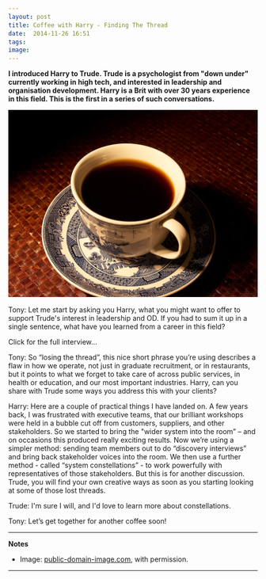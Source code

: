 ```yaml
---
layout: post
title: Coffee with Harry - Finding The Thread
date:  2014-11-26 16:51
tags: 
image:
---
```


**I introduced Harry to Trude. Trude is a psychologist from "down under" currently working in high tech, and interested in leadership and organisation development. Harry is a Brit with over 30 years experience in this field. This is the first in a series of such conversations.**

![](/libb/images/cup-of-coffee.jpg)

Tony: Let me start by asking you Harry, what you might want to offer to support Trude's interest in leadership and OD. If you had to sum it up in a single sentence, what have you learned from a career in this field?

<div id="restOfArticle" style="display:none">

Harry: Well, let's notice that leadership is something people often complain about, and that few people even recognise what OD is. Today we talk about “talent” instead but that is not at all the same thing. This work has been about creating conditions in companies to improve results and impact, and the lesson I bring to you Trude is that jobs are now so specialised, like I have just described with mine, that no one really knows what anyone else is doing. With everything changing so fast outside a firm, our work needs to be more closely connected inside, but without deliberate effort, everyone will just keep on losing the thread. <br><br>

Tony: That’s quite a broad point, and I wonder Trude whether, early as you are in your career, you have already seen examples of that?<br><br>

Trude: Absolutely! It's everywhere! I’m 25. I live in Hoxton, East London, surrounded by smart creatives who live there for a reason: it’s young and cool! And when they go into their offices they are secretly re-deciding everyday, is this still the kind of place I want to work? They will kind of switch off and before you blink they’ll be out of there. So I guess the thread is easily broken. <br><br>

Tony: Is this the kind of thread you mean Harry?<br><br>

Harry: Well yes it is a good example, and an important, heartfelt one, but just one of many. There is a yawning gulf between these young new creative industries, and the attitudes in workplaces I know – such as public sector, oil and gas, petro-chemicals, finance, hospitality. Here leaders are making certain assumptions that today are becoming questionable: for example, the assumptions that decisions get made by the boss and the board, that people do what they’re told, that it’s best this way.<br><br>

Trude: Yep, and that’s a non-starter now. I see young people getting empowered. They want to be trusted, to work when and how they need to get the job done, to have a place to lie down and nap, be able to grab a snack. They want “open-source”, that is real information sharing, to give their ideas and to see the firm sourcing ideas widely even from outside, then implementing the best ideas, not just the boss’s ideas.  Unless the company shows that works this way, it doesn’t attract the people it needs.<br><br>

Tony: That sounds like quite a revolution, but how far does it actually reach? Do you see it Harry arriving beyond the high tech sector, and how will it affect what you do? <br><br>

Harry: It’s a generational thing that is spreading across more sectors, but the exact opposite of what firms were geared up for: with youth unemployment so high they expected to pick people who will be brilliant, grateful and compliant. And it’s not like that, since the internet and Facebook those people are just wired differently. Firms everywhere are finding it difficult to hold onto “talent” – from banks in London losing their maths grads who prefer to travel instead, to professional firms in Scotland, or R&D functions in Vienna. <br><br>

Tony: So where do you point your finger?<br><br>

Harry: I don’t know about the university side of things, but in the firms  leaders are just not seeing how to draw the best from this new cadre of people. Currently many clients are blind or in denial: they don’t know they need to lead in a fundamentally different way. That is how it is when you lose the thread.<br><br>

Trude: You are not only talking about young people are you? How are you picking up the threads with other groups?<br><br>

Harry: Absolutely it is not just young people. In fact I’m noticing the human condition. Peter Senge pointed out that leaving our lights on in the UK or the US could through climate change cause flooding and the loss of life in Pakistan. What I mean is we’re all connected in countless ways that are not apparent to us, so we behave as if we are not connected, then by acting separately we start to cause very familiar problems, from global to local, that keep on repeating, to produce our biggest stress and grief. It's both depressing we're like this, and exciting we are starting to notice we can manage our biggest, most difficult problems better.<br><br>

Trude: Can you give an example?<br><br>

Harry: Take the simple example of the chef and a waiter both in service of a customer – when it works well, as it did for me last night in the canteen at the National Theatre, it's smiles all round, but how often do we see even that basic system working well? Most often we lose the thread, but our larger organisations can go on for years without noticing, and then it becomes very difficult to recover. The work of a leader is to bring people to find the threads early, and to create a different environment where people are well aligned to the purpose and to each other, with the feedback loops in place to keep it all evolving.<br><br>

</div>
<a onclick="showMoreOrLess(this,'restOfArticle');">Click for the full interview...</a>

Tony: So “losing the thread”, this nice short phrase you’re using describes a flaw in how we operate, not just in graduate recruitment, or in restaurants, but it points to what we forget to take care of across public services, in health or education, and our most important industries. Harry, can you share with Trude some ways you address this with your clients?

Harry: Here are a couple of practical things I have landed on. A few years back, I was frustrated with executive teams, that our brilliant workshops were held in a bubble cut off from customers, suppliers, and other stakeholders. So we started to bring the "wider system into the room” – and on occasions this produced really exciting results. Now we’re using a simpler method: sending team members out to do “discovery interviews” and bring back stakeholder voices into the room. We then use a further method - called “system constellations” - to work powerfully with representatives of those stakeholders. But this is for another discussion. Trude, you will find your own creative ways as soon as you starting looking at some of those lost threads.  

Trude: I'm sure I will, and I'd love to learn more about constellations.

Tony: Let’s get together for another coffee soon!   
__________________
<b>Notes</b>

* Image: <a href="http://www.public-domain-image.com">public-domain-image.com</a>, with permission.

__________________

